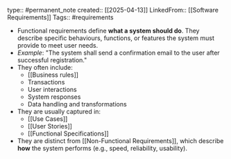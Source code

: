 type:: #permanent_note
created:: [[2025-04-13]]
LinkedFrom:: [[Software Requirements]]
Tags:: #requirements

- Functional requirements define **what a system should do**. They describe specific behaviours, functions, or features the system must provide to meet user needs.
- *Example*: "The system shall send a confirmation email to the user after successful registration."
- They often include:
	- [[Business rules]]
	- Transactions
	- User interactions
	- System responses
	- Data handling and transformations
- They are usually captured in:
	- [[Use Cases]]
	- [[User Stories]]
	- [[Functional Specifications]]
- They are distinct from [[Non-Functional Requirements]], which describe **how** the system performs (e.g., speed, reliability, usability).